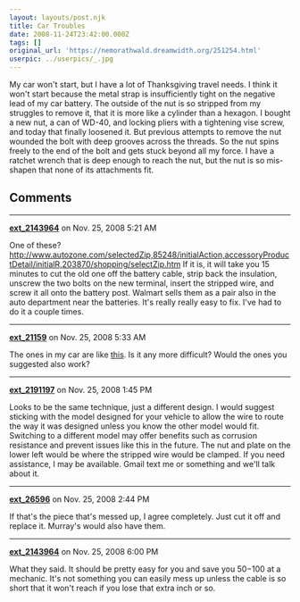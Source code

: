 ```yaml
---
layout: layouts/post.njk
title: Car Troubles
date: 2008-11-24T23:42:00.000Z
tags: []
original_url: 'https://nemorathwald.dreamwidth.org/251254.html'
userpic: ../userpics/_.jpg
---
```

My car won't start, but I have a lot of Thanksgiving travel needs. I think it won't start because the metal strap is insufficiently tight on the negative lead of my car battery. The outside of the nut is so stripped from my struggles to remove it, that it is more like a cylinder than a hexagon. I bought a new nut, a can of WD-40, and locking pliers with a tightening vise screw, and today that finally loosened it. But previous attempts to remove the nut wounded the bolt with deep grooves across the threads. So the nut spins freely to the end of the bolt and gets stuck beyond all my force. I have a ratchet wrench that is deep enough to reach the nut, but the nut is so mis-shapen that none of its attachments fit.

## Comments

---

**[ext_2143964](https://www.dreamwidth.org/users/ext_2143964)** on Nov. 25, 2008 5:21 AM

One of these? http://www.autozone.com/selectedZip,85248/initialAction,accessoryProductDetail/initialR,203870/shopping/selectZip.htm If it is, it will take you 15 minutes to cut the old one off the battery cable, strip back the insulation, unscrew the two bolts on the new terminal, insert the stripped wire, and screw it all onto the battery post. Walmart sells them as a pair also in the auto department near the batteries. It's really really easy to fix. I've had to do it a couple times.

---

**[ext_21159](https://www.dreamwidth.org/users/ext_21159)** on Nov. 25, 2008 5:33 AM

The ones in my car are like [this](http://www.autozone.com/R,939386/vehicleId,1957101/initialAction,partProductDetail/store,2769/partType,00170/shopping/partProductDetail.htm). Is it any more difficult? Would the ones you suggested also work?

---

**[ext_2191197](https://www.dreamwidth.org/users/ext_2191197)** on Nov. 25, 2008 1:45 PM

Looks to be the same technique, just a different design. I would suggest sticking with the model designed for your vehicle to allow the wire to route the way it was designed unless you know the other model would fit. Switching to a different model may offer benefits such as corrusion resistance and prevent issues like this in the future. The nut and plate on the lower left would be where the stripped wire would be clamped. If you need assistance, I may be available. Gmail text me or something and we'll talk about it.

---

**[ext_26596](https://www.dreamwidth.org/users/ext_26596)** on Nov. 25, 2008 2:44 PM

If that's the piece that's messed up, I agree completely. Just cut it off and replace it. Murray's would also have them.

---

**[ext_2143964](https://www.dreamwidth.org/users/ext_2143964)** on Nov. 25, 2008 6:00 PM

What they said. It should be pretty easy for you and save you $50-$100 at a mechanic. It's not something you can easily mess up unless the cable is so short that it won't reach if you lose that extra inch or so.
